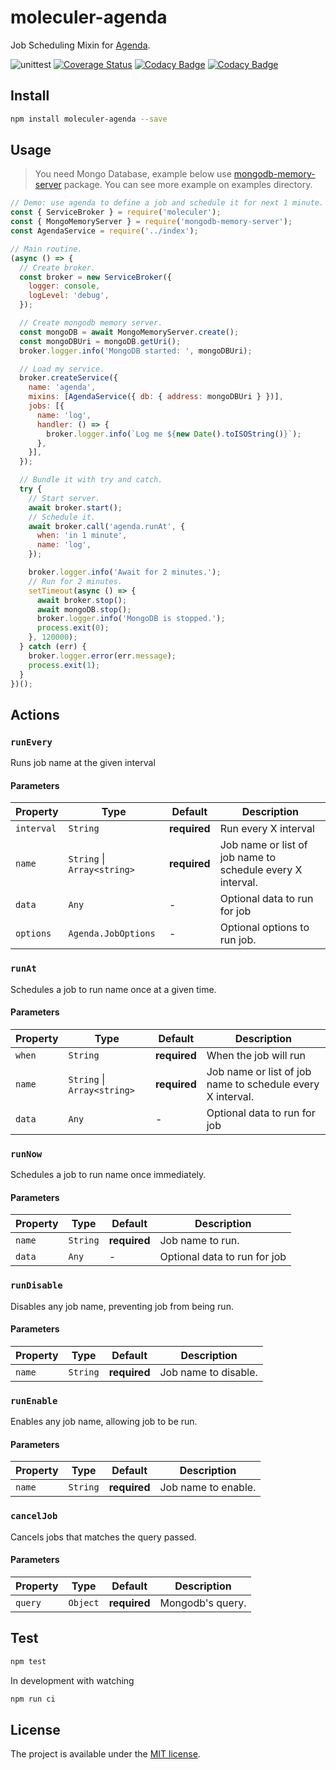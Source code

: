 # moleculer-agenda

Job Scheduling Mixin for [Agenda](https://www.npmjs.com/package/agenda).

![unittest](https://github.com/andreyunugro/moleculer-agenda/actions/workflows/unittest.yml/badge.svg)
[![Coverage Status](https://coveralls.io/repos/github/andreyunugro/moleculer-agenda/badge.svg?branch=main)](https://coveralls.io/github/andreyunugro/moleculer-agenda?branch=main)
[![Codacy Badge](https://app.codacy.com/project/badge/Coverage/9c7ab07463f94f2691cacecd42db8305)](https://www.codacy.com/gh/andreyunugro/moleculer-agenda/dashboard?utm_source=github.com&utm_medium=referral&utm_content=andreyunugro/moleculer-agenda&utm_campaign=Badge_Coverage)
[![Codacy Badge](https://app.codacy.com/project/badge/Grade/9c7ab07463f94f2691cacecd42db8305)](https://www.codacy.com/gh/andreyunugro/moleculer-agenda/dashboard?utm_source=github.com&amp;utm_medium=referral&amp;utm_content=andreyunugro/moleculer-agenda&amp;utm_campaign=Badge_Grade)

## Install

```sh
npm install moleculer-agenda --save
```

## Usage

> You need Mongo Database, example below use [mongodb-memory-server](https://github.com/nodkz/mongodb-memory-server) package. You can see more example on examples directory.

```js
// Demo: use agenda to define a job and schedule it for next 1 minute.
const { ServiceBroker } = require('moleculer');
const { MongoMemoryServer } = require('mongodb-memory-server');
const AgendaService = require('../index');

// Main routine.
(async () => {
  // Create broker.
  const broker = new ServiceBroker({
    logger: console,
    logLevel: 'debug',
  });

  // Create mongodb memory server.
  const mongoDB = await MongoMemoryServer.create();
  const mongoDBUri = mongoDB.getUri();
  broker.logger.info('MongoDB started: ', mongoDBUri);

  // Load my service.
  broker.createService({
    name: 'agenda',
    mixins: [AgendaService({ db: { address: mongoDBUri } })],
    jobs: [{
      name: 'log',
      handler: () => {
        broker.logger.info(`Log me ${new Date().toISOString()}`);
      },
    }],
  });

  // Bundle it with try and catch.
  try {
    // Start server.
    await broker.start();
    // Schedule it.
    await broker.call('agenda.runAt', { 
      when: 'in 1 minute',
      name: 'log',
    });

    broker.logger.info('Await for 2 minutes.');
    // Run for 2 minutes.
    setTimeout(async () => {
      await broker.stop();
      await mongoDB.stop();
      broker.logger.info('MongoDB is stopped.');
      process.exit(0);
    }, 120000);
  } catch (err) {
    broker.logger.error(err.message);
    process.exit(1);
  }
})();
```

## Actions

<!-- AUTO-CONTENT-START:ACTIONS -->

### `runEvery` 

Runs job name at the given interval

#### Parameters
| Property | Type | Default | Description |
| -------- | ---- | ------- | ----------- |
| `interval` | `String` | **required** | Run every X interval |
| `name` | `String` \| `Array<string>` | **required** | Job name or list of job name to schedule every X interval. |
| `data` | `Any` | - | Optional data to run for job |
| `options` | `Agenda.JobOptions` | - | Optional options to run job. |

### `runAt`

Schedules a job to run name once at a given time.

#### Parameters
| Property | Type | Default | Description |
| -------- | ---- | ------- | ----------- |
| `when` | `String` | **required** | When the job will run |
| `name` | `String` \| `Array<string>` | **required** | Job name or list of job name to schedule every X interval. |
| `data` | `Any` | - | Optional data to run for job |

### `runNow`

Schedules a job to run name once immediately.

#### Parameters
| Property | Type | Default | Description |
| -------- | ---- | ------- | ----------- |
| `name` | `String` | **required** | Job name to run. |
| `data` | `Any` | - | Optional data to run for job |

### `runDisable`

Disables any job name, preventing job from being run.

#### Parameters
| Property | Type | Default | Description |
| -------- | ---- | ------- | ----------- |
| `name` | `String` | **required** | Job name to disable. |

### `runEnable`

Enables any job name, allowing job to be run.

#### Parameters
| Property | Type | Default | Description |
| -------- | ---- | ------- | ----------- |
| `name` | `String` | **required** | Job name to enable. |

### `cancelJob`

Cancels jobs that matches the query passed. 

#### Parameters
| Property | Type | Default | Description |
| -------- | ---- | ------- | ----------- |
| `query` | `Object` | **required** | Mongodb's query. |

<!-- AUTO-CONTENT-END:ACTIONS -->

<!-- AUTO-CONTENT-TEMPLATE:ACTIONS
{{#each this}}
### `{{name}}` {{#each badges}}{{this}} {{/each}}
{{#since}}
_<sup>Since: {{this}}</sup>_
{{/since}}

{{description}}

#### Parameters
| Property | Type | Default | Description |
| -------- | ---- | ------- | ----------- |
{{#each params}}
| `{{name}}` | {{type}} | {{defaultValue}} | {{description}} |
{{/each}}
{{^params}}
*No input parameters.*
{{/params}}

{{/each}}
-->

## Test
```sh
npm test
```

In development with watching

```sh
npm run ci
```

## License
The project is available under the [MIT license](https://tldrlegal.com/license/mit-license).
